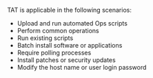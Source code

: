 TAT is applicable in the following scenarios: 
- Upload and run automated Ops scripts
- Perform common operations
- Run existing scripts
- Batch install software or applications
- Require polling processes
- Install patches or security updates
- Modify the host name or user login password
